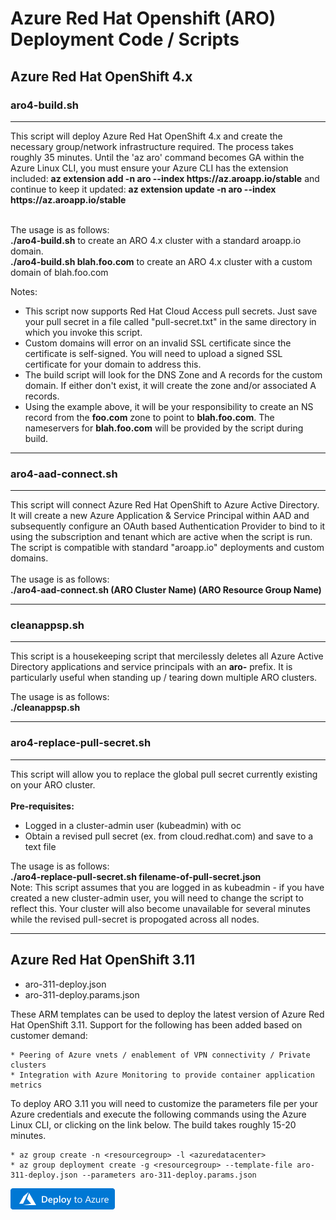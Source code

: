 # Azure Red Hat Openshift (ARO) Deployment Code / Scripts

## Azure Red Hat OpenShift 4.x

<h3>aro4-build.sh</h3>
<hr>
This script will deploy Azure Red Hat OpenShift 4.x and create the necessary group/network infrastructure required. The process takes roughly 35 minutes. Until the 'az aro' command becomes GA within the Azure Linux CLI, you must ensure your Azure CLI has the extension included: <strong>az extension add -n aro --index https://az.aroapp.io/stable</strong> and continue to keep it updated: <strong>az extension update -n aro --index https://az.aroapp.io/stable</strong>
<br><br>

The usage is as follows:<br>
**./aro4-build.sh** to create an ARO 4.x cluster with a standard aroapp.io domain.<br>
**./aro4-build.sh blah.foo.com** to create an ARO 4.x cluster with a custom domain of blah.foo.com

Notes:
* This script now supports Red Hat Cloud Access pull secrets. Just save your pull secret in a file called "pull-secret.txt" in the same directory in which you invoke this script.
* Custom domains will error on an invalid SSL certificate since the certificate is self-signed. You will need to upload a signed SSL certificate for your domain to address this.
* The build script will look for the DNS Zone and A records for the custom domain. If either don't exist, it will create the zone and/or associated A records.
* Using the example above, it will be your responsibility to create an NS record from the **foo.com** zone to point to **blah.foo.com**. The nameservers for **blah.foo.com** will be provided by the script during build.
<hr>
<h3> aro4-aad-connect.sh</h3>
<hr>
This script will connect Azure Red Hat OpenShift to Azure Active Directory. It will create a new Azure Application & Service Principal within AAD and subsequently configure an OAuth based Authentication Provider to bind to it using the subscription and tenant which are active when the script is run. The script is compatible with standard "aroapp.io" deployments and custom domains.
<br><br>
The usage is as follows:<br>
<strong>./aro4-aad-connect.sh (ARO Cluster Name) (ARO Resource Group Name)</strong><br>
<hr>
<h3>cleanappsp.sh</h3>
<hr>

This script is a housekeeping script that mercilessly deletes all Azure Active Directory applications and service principals with an <strong>aro-</strong> prefix. It is particularly useful when standing up / tearing down multiple ARO clusters.

The usage is as follows:<br>
<strong>./cleanappsp.sh</strong>

<hr>
<h3>aro4-replace-pull-secret.sh</h3>
<hr>
This script will allow you to replace the global pull secret currently existing on your ARO cluster.<br><br>
<strong>Pre-requisites:</strong>
<ul>
<li>Logged in a cluster-admin user (kubeadmin) with oc</li>
<li>Obtain a revised pull secret (ex. from cloud.redhat.com) and save to a text file</li>
</ul>

The usage is as follows:<br>
<strong>./aro4-replace-pull-secret.sh filename-of-pull-secret.json</strong><br>
Note: This script assumes that you are logged in as kubeadmin - if you have created a new cluster-admin user, you will need to change the script to reflect this. Your cluster will also become unavailable for several minutes while the revised pull-secret is propogated across all nodes.
<br>

<hr>

## Azure Red Hat OpenShift 3.11

* aro-311-deploy.json
* aro-311-deploy.params.json

These ARM templates can be used to deploy the latest version of Azure Red Hat OpenShift 3.11. Support for the following has been added based on customer demand:
```
* Peering of Azure vnets / enablement of VPN connectivity / Private clusters
* Integration with Azure Monitoring to provide container application metrics
```
To deploy ARO 3.11 you will need to customize the parameters file per your Azure credentials and execute the following commands using the Azure Linux CLI, or clicking on the link below. The build takes roughly 15-20 minutes.
```
* az group create -n <resourcegroup> -l <azuredatacenter>
* az group deployment create -g <resourcegroup> --template-file aro-311-deploy.json --parameters aro-311-deploy.params.json
```

<a href="https://portal.azure.com/#create/Microsoft.Template/uri/https%3A%2F%2Fraw.githubusercontent.com%2Fjmo808%2farm-aro43%2fmasteru%2Fazuredeploy.json" target="_blank">
<img src="https://raw.githubusercontent.com/Azure/azure-quickstart-templates/master/1-CONTRIBUTION-GUIDE/images/deploytoazure.png"/>
</a>
